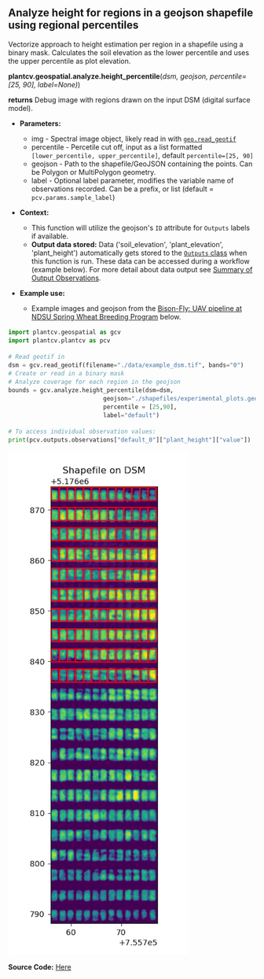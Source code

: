 ## Analyze height for regions in a geojson shapefile using regional percentiles

Vectorize approach to height estimation per region in a shapefile using a binary mask. Calculates the soil elevation as the
lower percentile and uses the upper percentile as plot elevation. 

**plantcv.geospatial.analyze.height_percentile**(*dsm, geojson, percentile=[25, 90], label=None)*)

**returns** Debug image with regions drawn on the input DSM (digital surface model).

- **Parameters:**
    - img - Spectral image object, likely read in with [`geo.read_geotif`](read_geotif.md)
    - percentile - Percetile cut off, input as a list formatted `[lower_percentile, upper_percentile]`,
                   default `percentile=[25, 90]`
    - geojson - Path to the shapefile/GeoJSON containing the points. Can be Polygon or MultiPolygon geometry.
    - label - Optional label parameter, modifies the variable name of observations recorded. Can be a prefix, or list (default = `pcv.params.sample_label`)

- **Context:**
    - This function will utilize the geojson's `ID` attribute for `Outputs` labels if available. 
    - **Output data stored:** Data ('soil_elevation', 'plant_elevation', 'plant_height') automatically gets stored to the [`Outputs` class](https://plantcv.readthedocs.io/en/stable/outputs/#class-outputs) when this function is run. These data can be accessed during a workflow (example below). For more detail about data output see [Summary of Output Observations](https://plantcv.readthedocs.io/en/stable/output_measurements/).

- **Example use:**
    - Example images and geojson from the [Bison-Fly: UAV pipeline at NDSU Spring Wheat Breeding Program](https://github.com/filipematias23/Bison-Fly) below. 

```python
import plantcv.geospatial as gcv
import plantcv.plantcv as pcv

# Read geotif in
dsm = gcv.read_geotif(filename="./data/example_dsm.tif", bands="0")
# Create or read in a binary mask 
# Analyze coverage for each region in the geojson
bounds = gcv.analyze.height_percentile(dsm=dsm,
                           geojson="./shapefiles/experimental_plots.geojson",
                           percentile = [25,90],
                           label="default")

# To access individual observation values:
print(pcv.outputs.observations["default_0"]["plant_height"]["value"])

```
![Screenshot](documentation_images/analyze_height_percentile.png)

**Source Code:** [Here](https://github.com/danforthcenter/plantcv-geospatial/blob/main/plantcv/geospatial/analyze/dsm.py)
